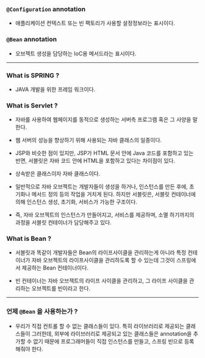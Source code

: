 ### `@Configuration` annotation

- 애플리케이션 컨텍스트 또는 빈 팩토리가 사용할 설정정보라는 표시이다.


### `@Bean` annotation

- 오브젝트 생성을 담당하는 IoC용 메서드라는 표시이다.

---
### What is SPRING ?

- JAVA 개발을 위한 프레임 워크이다.

### What is Servlet ?

- 자바를 사용하여 웹페이지를 동적으로 생성하는 서버측 프로그램 혹은 그 사양을 말한다.

- 웹 서버의 성능을 향상하기 위해 사용되는 자바 클래스의 일종이다.

- JSP와 비슷한 점이 있지만, JSP가 HTML 문서 안에 Java 코드를 포함하고 있는 반면, 서블릿은 자바 코드 안에 HTML을 포함하고 있다는 차이점이 있다.

- 상속받은 클래스이자 자바 클래스이다.

- 일반적으로 자바 오브젝트는 개발자들이 생성을 하거나, 인스턴스를 만든 후에, 초기화나 메서드 정의 등의 작업을 거치게 된다. 하지만 서블릿은, 서블릿 컨테이너에 의해 인스턴스 생성, 초기화, 서비스가 가능한 구조이다.

- 즉, 자바 오브젝트의 인스턴스가 만들어지고, 서비스를 제공하며, 소멸 하기까지의 과정을 서블릿 컨테이너가 담당해주고 있다.

### What is Bean ?

- 서블릿과 똑같이 개발자들은 Bean의 라이프사이클을 관리하는게 아니라 특정 컨테이너가 자바 오브젝트의 라이프사이클을 관리하도록 할 수 있는데 그것이 스프링에서 제공하는 Bean 컨테이너이다.

- 빈 컨테이너는 자바 오브젝트의 라이프 사이클을 관리하고, 그 라이프 사이클을 관리하는 오브젝트를 빈이라고 한다.

---
### 언제 `@Bean` 을 사용하는가 ?

- 우리가 직접 컨트롤 할 수 없는 클래스들이 있다. 특히 라이브러리로 제공되는 클래스들이 그러한데, 외부에 라이브러리로 제공되고 있는 클래스들은 annotation을 추가할 수 없기 때문에 프로그래머들이 직접 인스턴스를 만들고, 스프링 빈으로 등록해줘야 한다.
